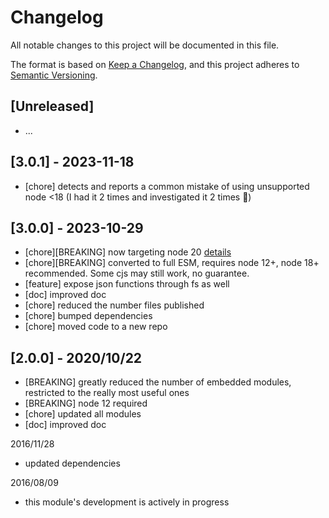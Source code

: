# Changelog

All notable changes to this project will be documented in this file.

The format is based on [Keep a Changelog](https://keepachangelog.com/en/1.0.0/),
and this project adheres to [Semantic Versioning](https://semver.org/spec/v2.0.0.html).

## [Unreleased]
* ...

## [3.0.1] - 2023-11-18
* [chore] detects and reports a common mistake of using unsupported node <18 (I had it 2 times and investigated it 2 times 🤦)


## [3.0.0] - 2023-10-29
* [chore][BREAKING] now targeting node 20 [details](../../0-CONTRIBUTING/06-conventions--js--modules_and_transpilation.md)
* [chore][BREAKING] converted to full ESM, requires node 12+, node 18+ recommended. Some cjs may still work, no guarantee.
* [feature] expose json functions through fs as well
* [doc] improved doc
* [chore] reduced the number files published
* [chore] bumped dependencies
* [chore] moved code to a new repo


## [2.0.0] - 2020/10/22
* [BREAKING] greatly reduced the number of embedded modules, restricted to the really most useful ones
* [BREAKING] node 12 required
* [chore] updated all modules
* [doc] improved doc


2016/11/28
- updated dependencies

2016/08/09
- this module's development is actively in progress
